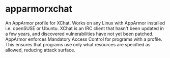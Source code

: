 apparmorxchat
=============
An AppArmor profile for XChat.
Works on any Linux with AppArmor installed i.e. openSUSE or Ubuntu.
XChat is an IRC client that hasn't been updated in a few years, and discovered vulnerabilities have not yet been patched. AppArmor enforces Mandatory Access Control for programs with a profile. This ensures that programs use only what resources are specified as allowed, reducing attack surface. 
